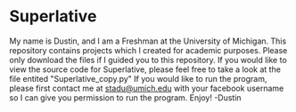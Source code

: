 # Superlative
My name is Dustin, and I am a Freshman at the University of Michigan. This repository contains projects which I created for academic purposes. Please only download the files if I guided you to this repository.
If you would like to view the source code for Superlative, please feel free to take a look at the file entited "Superlative_copy.py"
If you would like to run the program, please first contact me at stadu@umich.edu with your facebook username so I can give you permission to run the program.
Enjoy!
-Dustin

